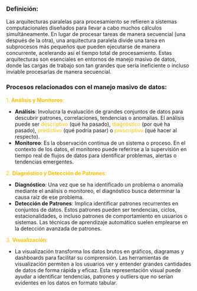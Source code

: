 ### Definición:
Las arquitecturas paralelas para procesamiento se refieren a sistemas computacionales diseñados para llevar a cabo muchos cálculos simultáneamente. En lugar de procesar tareas de manera secuencial (una después de la otra), una arquitectura paralela divide una tarea en subprocesos más pequeños que pueden ejecutarse de manera concurrente, acelerando así el tiempo total de procesamiento. Estas arquitecturas son esenciales en entornos de manejo masivo de datos, donde las cargas de trabajo son tan grandes que sería ineficiente o incluso inviable procesarlas de manera secuencial.

### Procesos relacionados con el manejo masivo de datos:

<font color="#ffc000">1. **Análisis y Monitoreo**:</font>
   - **Análisis**: Involucra la evaluación de grandes conjuntos de datos para descubrir patrones, correlaciones, tendencias o anomalías. El análisis puede ser <font color="#ffc000">descriptivo</font> (qué ha pasado), <font color="#ffc000">diagnóstico</font> (por qué ha pasado), <font color="#ffc000">predictivo</font> (qué podría pasar) o <font color="#ffc000">prescriptivo</font> (qué hacer al respecto).
   - **Monitoreo**: Es la observación continua de un sistema o proceso. En el contexto de los datos, el monitoreo puede referirse a la supervisión en tiempo real de flujos de datos para identificar problemas, alertas o tendencias emergentes.
  
<font color="#ffc000">2. **Diagnóstico y Detección de Patrones**:</font>
   - **Diagnóstico**: Una vez que se ha identificado un problema o anomalía mediante el análisis o monitoreo, el diagnóstico busca determinar la causa raíz de ese problema.
   - **Detección de Patrones**: Implica identificar patrones recurrentes en conjuntos de datos. Estos patrones pueden ser tendencias, ciclos, estacionalidades, o incluso patrones de comportamiento en usuarios o sistemas. Las técnicas de aprendizaje automático suelen emplearse en la detección avanzada de patrones.
  
<font color="#ffc000">3. **Visualización**:</font>
   - La visualización transforma los datos brutos en gráficos, diagramas y dashboards para facilitar su comprensión. Las herramientas de visualización permiten a los usuarios ver y entender grandes cantidades de datos de forma rápida y eficaz. Esta representación visual puede ayudar a identificar tendencias, patrones y outliers que no serían evidentes en los datos en formato tabular.